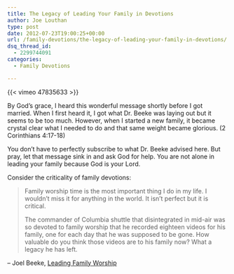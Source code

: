 ```yaml
---
title: The Legacy of Leading Your Family in Devotions
author: Joe Louthan
type: post
date: 2012-07-23T19:00:25+00:00
url: /family-devotions/the-legacy-of-leading-your-family-in-devotions/
dsq_thread_id:
  - 2299744091
categories:
  - Family Devotions

---
```

{{< vimeo 47835633 >}}

By God&#8217;s grace, I heard this wonderful message shortly before I got married. When I first heard it, I got what Dr. Beeke was laying out but it seems to be too much. However, when I started a new family, it became crystal clear what I needed to do and that same weight became glorious. (2 Corinthians 4:17-18)

You don&#8217;t have to perfectly subscribe to what Dr. Beeke advised here. But pray, let that message sink in and ask God for help. You are not alone in leading your family because God is your Lord.

Consider the criticality of family devotions:

> Family worship time is the most important thing I do in my life. I wouldn’t miss it for anything in the world. It isn’t perfect but it is critical.
> 
> The commander of Columbia shuttle that disintegrated in mid-air was so devoted to family worship that he recorded eighteen videos for his family, one for each day that he was supposed to be gone. How valuable do you think those videos are to his family now? What a legacy he has left.

&#8211; Joel Beeke, [Leading Family Worship][1]

 [1]: http://www.desiringgod.org/resource-library/conference-messages/leading-family-worship
